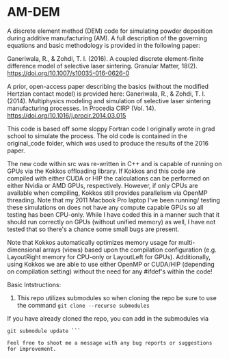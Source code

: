 # AM-DEM

A discrete element method (DEM) code for simulating powder deposition during additive manufacturing (AM).
A full description of the governing equations and basic methodology is provided in the following paper:

Ganeriwala, R., & Zohdi, T. I. (2016). A coupled discrete element-finite difference model of selective 
laser sintering. Granular Matter, 18(2). https://doi.org/10.1007/s10035-016-0626-0

A prior, open-access paper describing the basics (without the modified Hertzian contact model) is provided 
here:
Ganeriwala, R., & Zohdi, T. I. (2014). Multiphysics modeling and simulation of selective laser sintering 
manufacturing processes. In Procedia CIRP (Vol. 14). https://doi.org/10.1016/j.procir.2014.03.015

This code is based off some sloppy Fortran code I originally wrote in grad school to simulate the process.
The old code is contained in the original\_code folder, which was used to produce the results of the
2016 paper.

The new code within src was re-written in C++ and is capable of running on GPUs via the Kokkos offloading
library.  If Kokkos and this code are compiled with either CUDA or HIP the calculations can be performed
on either Nvidia or AMD GPUs, respectively.  However, if only CPUs are available when compiling, 
Kokkos still provides parallelism via OpenMP threading.  Note that my 2011 Macbook Pro laptop I've been running/
testing these simulations on does not have any compute capable GPUs so all testing has been CPU-only. 
While I have coded this in a manner such that it should run correctly on GPUs (without unified memory)
as well, I have not tested that so there's a chance some small bugs are present.

Note that Kokkos automatically optimizes memory usage for multi-dimensional arrays (views) based upon the compilation
configuration (e.g. LayoutRight memory for CPU-only or LayoutLeft for GPUs).  Additionally, using Kokkos
we are able to use either OpenMP or CUDA/HIP (depending on compilation setting) without the need for
any #ifdef's within the code!


Basic Intstructions:

1) This repo utilizes submodules so when cloning the repo be sure to use the command
```git clone --recurse submodules```

If you have already cloned the repo, you can add in the submodules via 
``` git submodule init
git submodule update ```

Feel free to shoot me a message with any bug reports or suggestions for improvement.

